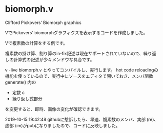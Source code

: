 # biomorph.v

Clifford Pickovers' Biomorph graphics

VでPickovers' biomorphグラフィクスを表示するコードを作成しました。

Vで複素数の計算をする例です。

複素数の掛け算、割り算のin-fix記述は現在サポートされていないので、繰り返しの計算式の記述が少々メンドウな具合です。

v -live biomorph.v とやってコンパイルし、実行します。
hot code reloadingの機能を使っているので、実行中にソースをエディタで開いておき、メンバ関数generate() 内の

+ 定数 c
+ 繰り返し式部分

を変更すると、即時、画像の変化が確認できます。

2019-10-15 19:42:48 
githubに愁訴したら、早速、複素数のメンバ、実部 (re)、虚部 (im)がpubになりましたので、コードに反映しました。

